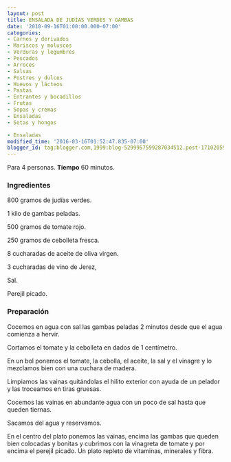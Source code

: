 ```yaml
---
layout: post
title: ENSALADA DE JUDÍAS VERDES Y GAMBAS
date: '2010-09-16T01:00:00.000-07:00'
categories:
- Carnes y derivados
- Mariscos y moluscos
- Verduras y legumbres
- Pescados
- Arroces
- Salsas
- Postres y dulces
- Huevos y lácteos
- Pastas
- Entrantes y bocadillos
- Frutas
- Sopas y cremas
- Ensaladas
- Setas y hongos

- Ensaladas
modified_time: '2016-03-16T01:52:47.835-07:00'
blogger_id: tag:blogger.com,1999:blog-5299957599287034512.post-1710205966612728392
---
```


Para 4 personas.
<b>Tiempo</b> 60 minutos.

<h3>Ingredientes</h3>

800 gramos de judías verdes.

1 kilo de gambas peladas.

500 gramos de tomate rojo.

250 gramos de cebolleta fresca.

8 cucharadas de aceite de oliva virgen.

3 cucharadas de vino de Jerez,

Sal.

Perejil picado.

<h3>Preparación</h3>

Cocemos en agua con sal las gambas peladas 2 minutos desde que el agua comienza a hervir.

Cortamos el tomate y la cebolleta en dados de 1 centímetro.

En un bol ponemos el tomate, la cebolla, el aceite, la sal y el vinagre y lo mezclamos bien con una cuchara de madera.

Limpiamos las vainas quitándolas el hilito exterior con ayuda de un pelador y las troceamos en tiras gruesas.

Cocemos las vainas en abundante agua con un poco de sal hasta que queden tiernas.

Sacamos del agua y reservamos.

En el centro del plato ponemos las vainas, encima las gambas que queden bien colocadas y bonitas y cubrimos con la vinagreta de tomate y por encima el perejil picado. Un plato repleto de vitaminas, minerales y fibra.


